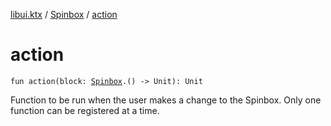 [libui.ktx](../README.md) / [Spinbox](README.md) / [action](action.md)

# action

`fun action(block: `[`Spinbox`](README.md)`.() -> Unit): Unit`

Function to be run when the user makes a change to the Spinbox.
Only one function can be registered at a time.


